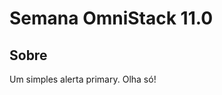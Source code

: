 
<html>
<head>
<link rel="stylesheet" href="https://stackpath.bootstrapcdn.com/bootstrap/4.1.3/css/bootstrap.min.css" integrity="sha384-MCw98/SFnGE8fJT3GXwEOngsV7Zt27NXFoaoApmYm81iuXoPkFOJwJ8ERdknLPMO" crossorigin="anonymous"><body>
   <main id="container">
   <div class="information">
   <h1>Semana OmniStack 11.0</h1>
   <div class="about">
   <h2>Sobre</h2>
   <div class="alert alert-primary" role="alert">
    Um simples alerta primary. Olha só!
  </div>
   </div>
   </div>
   
   </main>
   </body>
   </html>
   
